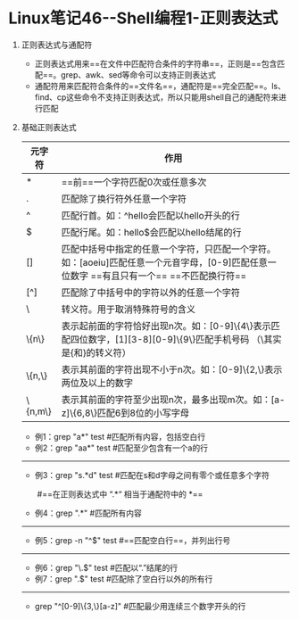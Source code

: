 # Linux笔记46--Shell编程1-正则表达式

1. 正则表达式与通配符
   + 正则表达式用来==在文件中匹配符合条件的字符串==，正则是==包含匹配==。grep、awk、sed等命令可以支持正则表达式
   + 通配符用来匹配符合条件的==文件名==，通配符是==完全匹配==。ls、find、cp这些命令不支持正则表达式，所以只能用shell自己的通配符来进行匹配

2. 基础正则表达式

   | 元字符    | 作用                                                         |
   | --------- | ------------------------------------------------------------ |
   | *         | ==前==一个字符匹配0次或任意多次                              |
   | .         | 匹配除了换行符外任意一个字符                                 |
   | ^         | 匹配行首。如：^hello会匹配以hello开头的行                    |
   | $         | 匹配行尾。如：hello$会匹配以hello结尾的行                    |
   | []        | 匹配中括号中指定的任意一个字符，只匹配一个字符。如：[aoeiu]匹配任意一个元音字母，[0-9]匹配任意一位数字   ==有且只有一个==    ==不匹配换行符== |
   | [^]       | 匹配除了中括号中的字符以外的任意一个字符                     |
   | \         | 转义符。用于取消特殊符号的含义                               |
   | \\{n\\}   | 表示起前面的字符恰好出现n次。如：[0-9]\\{4\\}表示匹配四位数字，\[1]\[3-8][0-9]\\{9\\}匹配手机号码  （\其实是{和}的转义符） |
   | \\{n,\\}  | 表示其前面的字符出现不小于n次。如：[0-9]\\{2,\\}表示两位及以上的数字 |
   | \\{n,m\\} | 表示其前面的字符至少出现n次，最多出现m次。如：[a-z]\\{6,8\\}匹配6到8位的小写字母 |

   + 例1：grep "a*" test             #匹配所有内容，包括空白行
   + 例2：grep "aa*" test           #匹配至少包含有一个a的行

   ---

   + 例3：grep "s.*d" test          #匹配在s和d字母之间有零个或任意多个字符    

     ​                                               #==在正则表达式中 “.\*“ 相当于通配符中的 \*==

   + 例4：grep ".*"                      #匹配所有内容

   ---

   + 例5：grep -n "^$" test         #==匹配空白行==，并列出行号

   ---

   + 例6：grep "\\.$" test             #匹配以“.”结尾的行
   + 例7：grep ".$" test              #匹配除了空白行以外的所有行

   ---

   + grep "^[0-9]\\{3,\\}[a-z]"        #匹配最少用连续三个数字开头的行